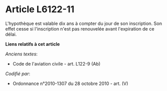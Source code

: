 # Article L6122-11

L'hypothèque est valable dix ans à compter du jour de son inscription. Son effet cesse si l'inscription n'est pas renouvelée
avant l'expiration de ce délai.

**Liens relatifs à cet article**

_Anciens textes_:

  - Code de l'aviation civile - art. L122-9 (Ab)

_Codifié par_:

  - Ordonnance n°2010-1307 du 28 octobre 2010 - art. (V)
